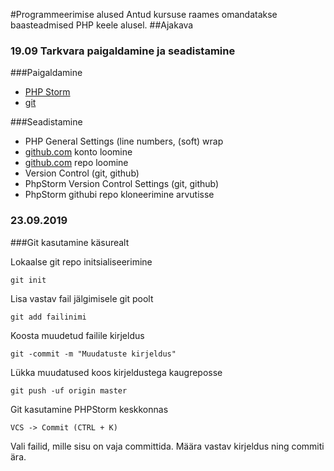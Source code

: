 #Programmeerimise alused
Antud kursuse raames omandatakse baasteadmised PHP keele alusel.
##Ajakava
### 19.09 Tarkvara paigaldamine ja seadistamine
   ###Paigaldamine
   * [PHP Storm](https://www.jetbrains.com/)
   * [git](https://git-scm.com/)
   
   ###Seadistamine
   * PHP General Settings (line numbers, (soft) wrap
   * [github.com](https://github.com/) konto loomine
   * [github.com](https://github.com/) repo loomine
   * Version Control (git, github)
   * PhpStorm Version Control Settings (git, github)
   * PhpStorm githubi repo kloneerimine arvutisse
   
### 23.09.2019
###Git kasutamine käsurealt

Lokaalse git repo initsialiseerimine
```
git init
```
Lisa vastav fail jälgimisele git poolt
```
git add failinimi
```
Koosta muudetud failile kirjeldus
```
git -commit -m "Muudatuste kirjeldus"
```
Lükka muudatused koos kirjeldustega kaugreposse
```
git push -uf origin master
```
Git kasutamine PHPStorm keskkonnas
```
VCS -> Commit (CTRL + K)
```
Vali failid, mille sisu on vaja committida. Määra vastav kirjeldus ning commiti ära.